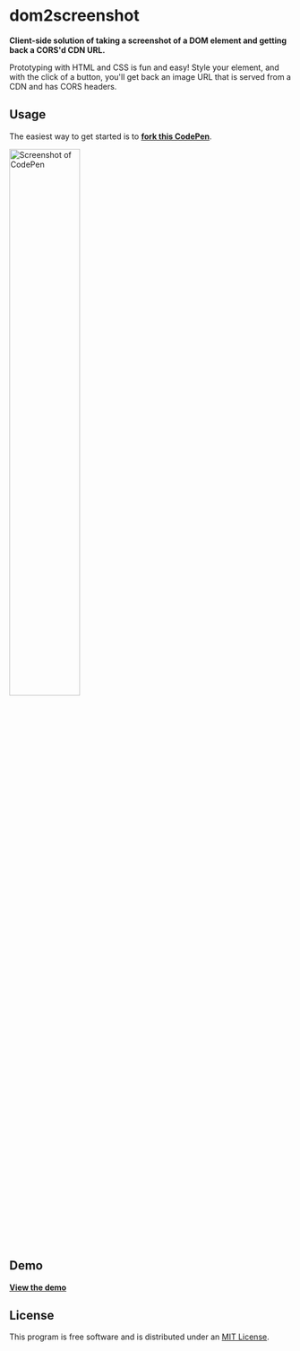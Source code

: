 # dom2screenshot

__Client-side solution of taking a screenshot of a DOM element and getting back a CORS'd CDN URL.__

Prototyping with HTML and CSS is fun and easy! Style your element, and with the click of a button, you'll get back an image URL that is served from a CDN and has CORS headers.


## Usage

The easiest way to get started is to __[fork this CodePen](http://codepen.io/cvan/pen/xZYKqO/left?editors=1100)__.

[<img width="50%" alt="Screenshot of CodePen" src="https://cloud.githubusercontent.com/assets/203725/12505736/66226206-c09e-11e5-89fe-eb44e1feb7dc.png">](http://codepen.io/cvan/pen/xZYKqO/left?editors=1100)


## Demo

__[View the demo](http://cvan.io/dom2screenshot/)__


## License

This program is free software and is distributed under an [MIT License](LICENSE).
